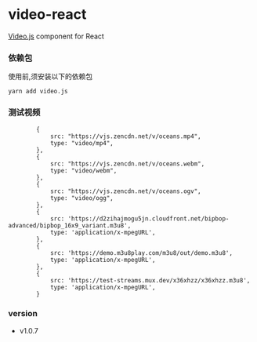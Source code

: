 # video-react

[Video.js](https://videojs.com/guides/react/) component for React

### 依赖包

使用前,须安装以下的依赖包

```text
yarn add video.js
```

### 测试视频

```text
        {
            src: "https://vjs.zencdn.net/v/oceans.mp4",
            type: "video/mp4",
        },
        {
            src: "https://vjs.zencdn.net/v/oceans.webm",
            type: "video/webm",
        },
        {
            src: "https://vjs.zencdn.net/v/oceans.ogv",
            type: "video/ogg",
        },
        {
            src: 'https://d2zihajmogu5jn.cloudfront.net/bipbop-advanced/bipbop_16x9_variant.m3u8',
            type: 'application/x-mpegURL',
        },
        {
            src: 'https://demo.m3u8play.com/m3u8/out/demo.m3u8',
            type: 'application/x-mpegURL',
        },
        {
            src: 'https://test-streams.mux.dev/x36xhzz/x36xhzz.m3u8',
            type: 'application/x-mpegURL',
        }
```

### version

- v1.0.7

